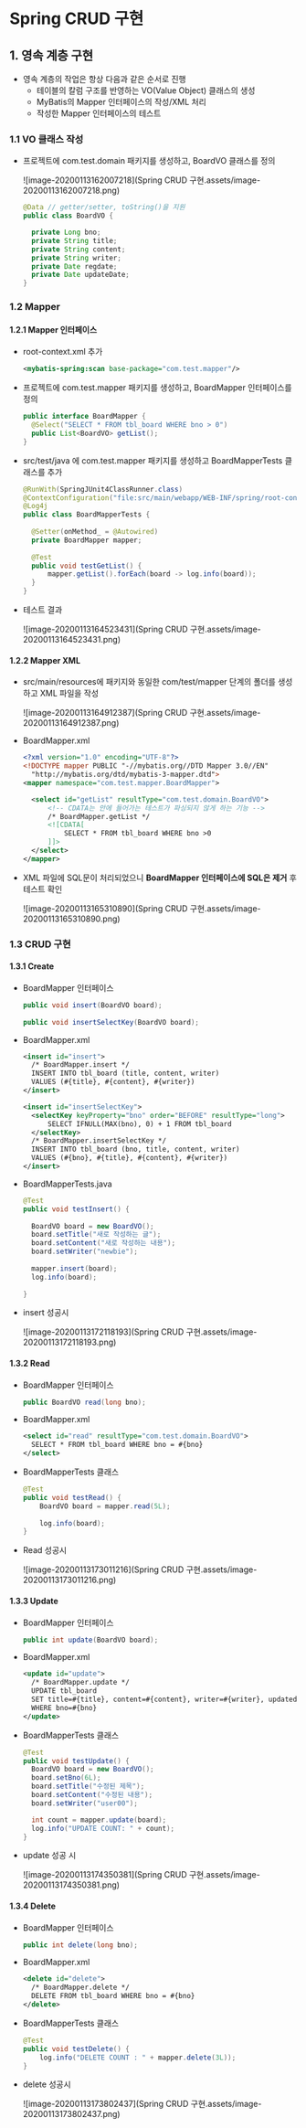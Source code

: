 # Spring CRUD 구현

## 1. 영속 계층 구현

- 영속 계층의 작업은 항상 다음과 같은 순서로 진행
  - 테이블의 칼럼 구조를 반영하는 VO(Value Object) 클래스의 생성
  - MyBatis의 Mapper 인터페이스의 작성/XML 처리
  - 작성한 Mapper 인터페이스의 테스트

### 1.1 VO 클래스 작성

- 프로젝트에 com.test.domain 패키지를 생성하고, BoardVO 클래스를 정의

  ![image-20200113162007218](Spring CRUD 구현.assets/image-20200113162007218.png)

  ```java
  @Data	// getter/setter, toString()을 지원
  public class BoardVO {
  
  	private Long bno;
  	private String title;
  	private String content;
  	private String writer;
  	private Date regdate;
  	private Date updateDate;
  }
  ```

### 1.2 Mapper

#### 1.2.1 Mapper 인터페이스

- root-context.xml 추가

  ```xml
  <mybatis-spring:scan base-package="com.test.mapper"/>
  ```

- 프로젝트에 com.test.mapper 패키지를 생성하고, BoardMapper 인터페이스를 정의

  ```java
  public interface BoardMapper {
  	@Select("SELECT * FROM tbl_board WHERE bno > 0")
  	public List<BoardVO> getList();
  }
  ```

- src/test/java 에 com.test.mapper 패키지를 생성하고 BoardMapperTests 클래스를 추가

  ```java
  @RunWith(SpringJUnit4ClassRunner.class)
  @ContextConfiguration("file:src/main/webapp/WEB-INF/spring/root-context.xml")
  @Log4j
  public class BoardMapperTests {
  	
  	@Setter(onMethod_ = @Autowired)
  	private BoardMapper mapper;
  	
  	@Test
  	public void testGetList() {
  		mapper.getList().forEach(board -> log.info(board));
  	}
  }
  ```

- 테스트 결과

  ![image-20200113164523431](Spring CRUD 구현.assets/image-20200113164523431.png)

#### 1.2.2 Mapper XML

- src/main/resources에 패키지와 동일한 com/test/mapper 단계의 폴더를 생성하고 XML 파일을 작성

  ![image-20200113164912387](Spring CRUD 구현.assets/image-20200113164912387.png)

- BoardMapper.xml

  ```xml
  <?xml version="1.0" encoding="UTF-8"?>
  <!DOCTYPE mapper PUBLIC "-//mybatis.org//DTD Mapper 3.0//EN"
  	"http://mybatis.org/dtd/mybatis-3-mapper.dtd">
  <mapper namespace="com.test.mapper.BoardMapper">
  
  	<select id="getList" resultType="com.test.domain.BoardVO">
  		<!-- CDATA는 안에 들어가는 테스트가 파싱되지 않게 하는 기능 -->
  		/* BoardMapper.getList */
  		<![CDATA[
  			SELECT * FROM tbl_board WHERE bno >0
  		]]>
  	</select>
  </mapper>
  ```

- XML 파일에 SQL문이 처리되었으니 **BoardMapper 인터페이스에 SQL은 제거** 후 테스트 확인

  ![image-20200113165310890](Spring CRUD 구현.assets/image-20200113165310890.png)

### 1.3 CRUD 구현

#### 1.3.1 Create

- BoardMapper 인터페이스 

  ```java
  public void insert(BoardVO board);
  	
  public void insertSelectKey(BoardVO board);
  ```

- BoardMapper.xml

  ```xml
  <insert id="insert">
  	/* BoardMapper.insert */
  	INSERT INTO tbl_board (title, content, writer)
  	VALUES (#{title}, #{content}, #{writer})
  </insert>
  
  <insert id="insertSelectKey">
  	<selectKey keyProperty="bno" order="BEFORE" resultType="long">
  		SELECT IFNULL(MAX(bno), 0) + 1 FROM tbl_board
  	</selectKey>
  	/* BoardMapper.insertSelectKey */
  	INSERT INTO tbl_board (bno, title, content, writer)
  	VALUES (#{bno}, #{title}, #{content}, #{writer})
  </insert>
  ```

- BoardMapperTests.java

  ```java
  @Test
  public void testInsert() {
  		
  	BoardVO board = new BoardVO();
  	board.setTitle("새로 작성하는 글");
  	board.setContent("새로 작성하는 내용");
  	board.setWriter("newbie");
  	
  	mapper.insert(board);
  	log.info(board);
  		
  }
  ```

- insert 성공시

  ![image-20200113172118193](Spring CRUD 구현.assets/image-20200113172118193.png)

#### 1.3.2 Read

- BoardMapper 인터페이스

  ```java
  public BoardVO read(long bno);
  ```

- BoardMapper.xml

  ```xml
  <select id="read" resultType="com.test.domain.BoardVO">
  	SELECT * FROM tbl_board WHERE bno = #{bno}
  </select>
  ```

- BoardMapperTests 클래스

  ```java
  @Test
  public void testRead() {
      BoardVO board = mapper.read(5L);
      
      log.info(board);
  }
  ```

- Read 성공시

  ![image-20200113173011216](Spring CRUD 구현.assets/image-20200113173011216.png)

#### 1.3.3 Update

- BoardMapper 인터페이스

  ```java
  public int update(BoardVO board);
  ```

- BoardMapper.xml

  ```xml
  <update id="update">
  	/* BoardMapper.update */
  	UPDATE tbl_board
  	SET title=#{title}, content=#{content}, writer=#{writer}, updatedate=NOW()
  	WHERE bno=#{bno} 
  </update>
  ```

- BoardMapperTests 클래스

  ```java
  @Test
  public void testUpdate() {
  	BoardVO board = new BoardVO();
  	board.setBno(6L);
  	board.setTitle("수정된 제목");
  	board.setContent("수정된 내용");
  	board.setWriter("user00");
  
  	int count = mapper.update(board);
  	log.info("UPDATE COUNT: " + count);
  }
  ```

- update 성공 시

  ![image-20200113174350381](Spring CRUD 구현.assets/image-20200113174350381.png)

#### 1.3.4 Delete

- BoardMapper 인터페이스

  ```java
  public int delete(long bno);
  ```

- BoardMapper.xml

  ```xml
  <delete id="delete">
  	/* BoardMapper.delete */
  	DELETE FROM tbl_board WHERE bno = #{bno}
  </delete>
  ```

- BoardMapperTests 클래스

  ```java
  @Test
  public void testDelete() {
      log.info("DELETE COUNT : " + mapper.delete(3L));
  }
  ```

- delete 성공시

  ![image-20200113173802437](Spring CRUD 구현.assets/image-20200113173802437.png)

